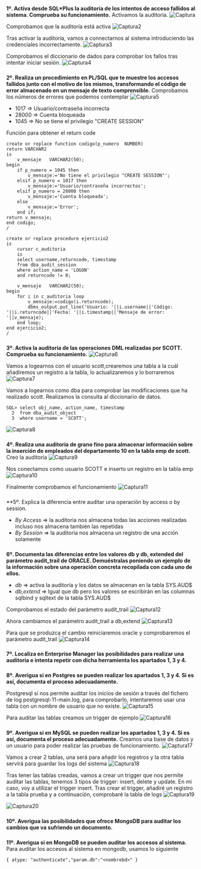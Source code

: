 ###
**1º. Activa desde SQL*Plus la auditoría de los intentos de acceso fallidos al sistema. 
Comprueba su funcionamiento.**
Activamos la auditoría.
![Captura](image/captura.png)

Comprobamos que la auditoría está activa
![Captura2](image/captura2.png)

Tras activar la auditoría, vamos a connectarnos al sistema introduciendo las credenciales incorrectamente.
![Captura3](image/captura3.png)

Comprobamos el diccionario de dados para comprobar los fallos tras intentar iniciar sesión.
![Captura4](image/captura4.png) 

###
**2º. Realiza un procedimiento en PL/SQL que te muestre los accesos fallidos junto con el motivo de los mismos, 
transformando el código de error almacenado en un mensaje de texto comprensible.**
Comprobamos los números de errores que podemos contemplar
![Captura5](image/captura5.png)
- 1017 => Usuario/contraseña incorrecta
- 28000 => Cuenta bloqueada
- 1045 => No se tiene el privilegio "CREATE SESSION"

Función para obtener el return code
~~~
create or replace function codigo(p_numero	NUMBER)
return VARCHAR2
is 
	v_mensaje	VARCHAR2(50);
begin 
	if p_numero = 1045 then
		v_mensaje:='No tiene el privilegio "CREATE SESSION"';
	elsif p_numero = 1017 then
		v_mensaje:='Usuario/contraseña incorrectos';
	elsif p_numero = 28000 then 
		v_mensaje:='Cuenta bloqueada';
	else
		v_mensaje:='Error';
	end if;
return v_mensaje;
end codigo;
/

create or replace procedure ejercicio2
is
	cursor c_auditoria
	is
	select username,returncode, timestamp
	from dba_audit_session
	where action_name = 'LOGON'
	and returncode != 0;

	v_mensaje	VARCHAR2(50);
begin
	for i in c_auditoria loop
		v_mensaje:=codigo(i.returncode);
		dbms_output.put_line('Usuario: '||i.username||'Código: '||i.returncode||'Fecha: '||i.timestamp||'Mensaje de error: '||v_mensaje);
	end loop;
end ejercicio2;
/
~~~

###
**3º. Activa la auditoría de las operaciones DML realizadas por SCOTT. Comprueba su funcionamiento.**
![Captura6](image/captura6.png)

Vamos a logearnos con el usuario scott,crearemos una tabla a la cuál añadiremos un registro a la tabla, lo actualizaremos y lo borraremos
![Captura7](image/captura7.png)

Vamos a logearnos como dba para comprobar las modificaciones que ha realizado scott. Realizamos la consulta al diccionario de datos.
~~~
SQL> select obj_name, action_name, timestamp
  2  from dba_audit_object
  3  where username = 'SCOTT';
~~~

![Captura8](image/captura8.png)

###
**4º. Realiza una auditoría de grano fino para almacenar información sobre la inserción de empleados del departamento 10 en la tabla emp de scott.**
Creo la auditoría 
![Captura9](image/captura9.png)


Nos conectamos como usuario SCOTT e inserto un registro en la tabla emp
![Captura10](image/captura10.png)

Finalmente comprobamos el funcionamiento
![Captura11](image/captura11.png)

###
**5º. Explica la diferencia entre auditar una operación by access o by session.
- *By Access* => la auditoria nos almacena todas las acciones realizadas incluso nos almacena también las repetidas
- *By Session* => la auditoria nos almacena un registro de una acción solamente

###
**6º. Documenta las diferencias entre los valores db y db, extended del parámetro audit_trail de ORACLE. 
Demuéstralas poniendo un ejemplo de la información sobre una operación concreta recopilada con cada uno de ellos.**
- *db* => activa la auditoría y los datos se almacenan en la tabla SYS.AUD$ 
- *db,extend* => Igual que db pero los valores se escribirán en las columnas sqlbind y sqltext de la tabla SYS.AUD$

Comprobamos el estado del parámetro audit_trail
![Captura12](image/captura12.png)

Ahora cambiamos el parámetro audit_trail a db,extend
![Captura13](image/captura13.png)

Para que se produzca el cambio reiniciaremos oracle y comprobaremos el parámetro audit_trail 
![Captura14](image/captura14.png)

###
**7º. Localiza en Enterprise Manager las posibilidades para realizar una auditoría e intenta repetir con dicha herramienta los apartados 1, 3 y 4.**
 

### 
**8º. Averigua si en Postgres se pueden realizar los apartados 1, 3 y 4.
Si es así, documenta el proceso adecuadamente.**

Postgresql sí nos permite auditar los inicios de sesión a través del fichero de log postgresql-11-main.log, para comprobarlo, intentaremos usar una tabla 
con un nombre de usuario que no existe.
![Captura15](image/captura15.png)

Para auditar las tablas creamos un trigger de ejemplo
![Captura16](image/captura16.png)

###
**9º. Averigua si en MySQL se pueden realizar los apartados 1, 3 y 4. Si es así, documenta el proceso adecuadamente.**
Creamos una base de datos y un usuario para poder realizar las pruebas de funcionamiento.
![Captura17](image/captura17.png)

Vamos a crear 2 tablas, una será para añadir los registros y la otra tabla servirá para guardar los logs del sistema
![Captura18](image/captura18.png)

Tras tener las tablas creadas, vamos a crear un trigger que nos permite auditar las tablas, tenemos 3 tipos de trigger: insert, delete y update. En mi caso,
voy a utilizar el trigger insert. Tras crear el trigger, añadiré un registro a la tabla prueba y a continuación, comprobaré la tabla de logs
![Captura19](image/captura19.png)

![Captura20](image/captura20.png)

###
**10º. Averigua las posibilidades que ofrece MongoDB para auditar los cambios que va sufriendo un documento.**

###
**11º. Averigua si en MongoDB se pueden auditar los accesos al sistema.**
Para auditar los accesos al sistema en mongodb, usamos lo siguiente 
~~~
{ atype: "authenticate","param.db":"<nombrebd>" }
~~~

